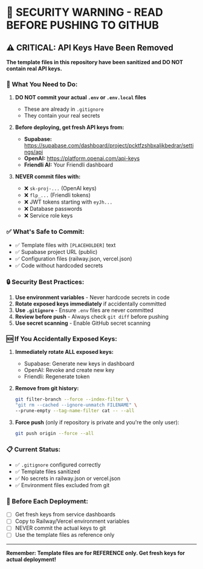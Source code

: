 # 🚨 SECURITY WARNING - READ BEFORE PUSHING TO GITHUB

## ⚠️ CRITICAL: API Keys Have Been Removed

**The template files in this repository have been sanitized and DO NOT contain real API keys.**

### 🔐 What You Need to Do:

1. **DO NOT commit your actual `.env` or `.env.local` files**
   - These are already in `.gitignore`
   - They contain your real secrets

2. **Before deploying, get fresh API keys from:**
   - **Supabase:** https://supabase.com/dashboard/project/pcktfzshbxaljkbedrar/settings/api
   - **OpenAI:** https://platform.openai.com/api-keys
   - **Friendli AI:** Your Friendli dashboard

3. **NEVER commit files with:**
   - ❌ `sk-proj-...` (OpenAI keys)
   - ❌ `flp_...` (Friendli tokens)
   - ❌ JWT tokens starting with `eyJh...`
   - ❌ Database passwords
   - ❌ Service role keys

### ✅ What's Safe to Commit:

- ✅ Template files with `[PLACEHOLDER]` text
- ✅ Supabase project URL (public)
- ✅ Configuration files (railway.json, vercel.json)
- ✅ Code without hardcoded secrets

### 🔒 Security Best Practices:

1. **Use environment variables** - Never hardcode secrets in code
2. **Rotate exposed keys immediately** if accidentally committed
3. **Use `.gitignore`** - Ensure `.env` files are never committed
4. **Review before push** - Always check `git diff` before pushing
5. **Use secret scanning** - Enable GitHub secret scanning

### 🆘 If You Accidentally Exposed Keys:

1. **Immediately rotate ALL exposed keys:**
   - Supabase: Generate new keys in dashboard
   - OpenAI: Revoke and create new key
   - Friendli: Regenerate token

2. **Remove from git history:**
   ```bash
   git filter-branch --force --index-filter \
   "git rm --cached --ignore-unmatch FILENAME" \
   --prune-empty --tag-name-filter cat -- --all
   ```

3. **Force push** (only if repository is private and you're the only user):
   ```bash
   git push origin --force --all
   ```

### 📋 Current Status:

- ✅ `.gitignore` configured correctly
- ✅ Template files sanitized
- ✅ No secrets in railway.json or vercel.json
- ✅ Environment files excluded from git

### 🎯 Before Each Deployment:

- [ ] Get fresh keys from service dashboards
- [ ] Copy to Railway/Vercel environment variables
- [ ] NEVER commit the actual keys to git
- [ ] Use the template files as reference only

---

**Remember: Template files are for REFERENCE only. Get fresh keys for actual deployment!**

